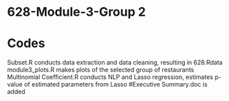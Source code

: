 # 628-Module-3-Group 2
# Codes 
Subset.R conducts data extraction and data cleaning, resulting in 628.Rdata
module3_plots.R makes plots of the selected group of restaurants
Multinomial Coefficient.R conducts NLP and Lasso regression, estimates p-value of estimated parameters from Lasso
#Executive Summary.doc is added
